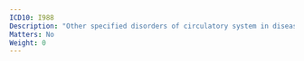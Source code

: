 ```yaml
---
ICD10: I988
Description: "Other specified disorders of circulatory system in diseases classified elsewhere"
Matters: No
Weight: 0
---
```


